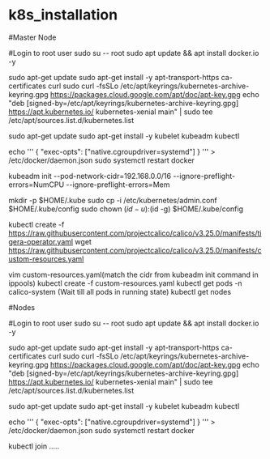 # k8s_installation

#Master Node

#Login to root user
sudo su -- root
sudo apt update && apt install docker.io -y

sudo apt-get update
sudo apt-get install -y apt-transport-https ca-certificates curl
sudo curl -fsSLo /etc/apt/keyrings/kubernetes-archive-keyring.gpg https://packages.cloud.google.com/apt/doc/apt-key.gpg
echo "deb [signed-by=/etc/apt/keyrings/kubernetes-archive-keyring.gpg] https://apt.kubernetes.io/ kubernetes-xenial main" | sudo tee /etc/apt/sources.list.d/kubernetes.list

sudo apt-get update
sudo apt-get install -y kubelet kubeadm kubectl

echo '''
{
  "exec-opts": ["native.cgroupdriver=systemd"]
}
''' > /etc/docker/daemon.json
sudo systemctl restart docker

kubeadm init --pod-network-cidr=192.168.0.0/16 --ignore-preflight-errors=NumCPU --ignore-preflight-errors=Mem

mkdir -p $HOME/.kube
sudo cp -i /etc/kubernetes/admin.conf $HOME/.kube/config
sudo chown $(id -u):$(id -g) $HOME/.kube/config

kubectl create -f https://raw.githubusercontent.com/projectcalico/calico/v3.25.0/manifests/tigera-operator.yaml
wget https://raw.githubusercontent.com/projectcalico/calico/v3.25.0/manifests/custom-resources.yaml

vim custom-resources.yaml(match the cidr from kubeadm init command in ippools)
kubectl create -f custom-resources.yaml
kubectl get pods -n calico-system (Wait till all pods in running state)
kubectl get nodes


#Nodes

#Login to root user
sudo su -- root
sudo apt update && apt install docker.io -y

sudo apt-get update
sudo apt-get install -y apt-transport-https ca-certificates curl
sudo curl -fsSLo /etc/apt/keyrings/kubernetes-archive-keyring.gpg https://packages.cloud.google.com/apt/doc/apt-key.gpg
echo "deb [signed-by=/etc/apt/keyrings/kubernetes-archive-keyring.gpg] https://apt.kubernetes.io/ kubernetes-xenial main" | sudo tee /etc/apt/sources.list.d/kubernetes.list

sudo apt-get update
sudo apt-get install -y kubelet kubeadm kubectl

echo '''
{
  "exec-opts": ["native.cgroupdriver=systemd"]
}
''' > /etc/docker/daemon.json
sudo systemctl restart docker


kubectl join .....

